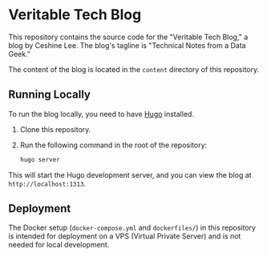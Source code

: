 # Veritable Tech Blog

This repository contains the source code for the "Veritable Tech Blog," a blog by Ceshine Lee. The blog's tagline is "Technical Notes from a Data Geek."

The content of the blog is located in the `content` directory of this repository.

## Running Locally

To run the blog locally, you need to have [Hugo](https://gohugo.io/getting-started/installing/) installed.

1.  Clone this repository.
2.  Run the following command in the root of the repository:

    ```bash
    hugo server
    ```

This will start the Hugo development server, and you can view the blog at `http://localhost:1313`.

## Deployment

The Docker setup (`docker-compose.yml` and `dockerfiles/`) in this repository is intended for deployment on a VPS (Virtual Private Server) and is not needed for local development.
